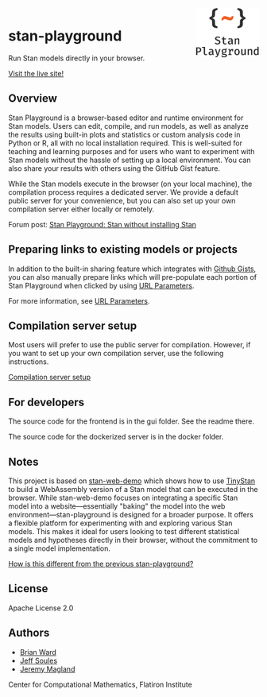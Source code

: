 <picture>
  <source media="(prefers-color-scheme: dark)" srcset="./gui/public/StanPlay_Logo_RGB_White.png">
  <img alt="The Stan Playground logo" src="./gui/public/StanPlay_Logo_RGB_Full.png" align="right" width=25%>
</picture>

# stan-playground

Run Stan models directly in your browser.

[Visit the live site!](https://stan-playground.flatironinstitute.org)

## Overview

Stan Playground is a browser-based editor and runtime environment for Stan models. Users can edit, compile, and run models, as well as analyze the results using built-in plots and statistics or custom analysis code in Python or R, all with no local installation required. This is well-suited for teaching and learning purposes and for users who want to experiment with Stan models without the hassle of setting up a local environment. You can also share your results with others using the GitHub Gist feature.

While the Stan models execute in the browser (on your local machine), the compilation process requires a dedicated server. We provide a default public server for your convenience, but you can also set up your own compilation server either locally or remotely.

Forum post: [Stan Playground: Stan without installing Stan](https://discourse.mc-stan.org/t/stan-playground-stan-without-installing-stan/37085)

## Preparing links to existing models or projects

In addition to the built-in sharing feature which integrates with [Github Gists](https://docs.github.com/en/get-started/writing-on-github/editing-and-sharing-content-with-gists), you can also manually prepare links which will pre-populate each portion of Stan Playground when clicked by using [URL Parameters](https://developer.mozilla.org/en-US/docs/Learn/Common_questions/Web_mechanics/What_is_a_URL#parameters).

For more information, see [URL Parameters](./docs/url_parameters.md).


## Compilation server setup

Most users will prefer to use the public server for compilation. However, if you want to set up your own compilation server, use the following instructions.

[Compilation server setup](./docs/compilation_server_setup.md)

## For developers

The source code for the frontend is in the gui folder. See the readme there.

The source code for the dockerized server is in the docker folder.

## Notes

This project is based on [stan-web-demo](https://github.com/WardBrian/stan-web-demo) which shows how to use [TinyStan](https://github.com/WardBrian/tinystan) to build a WebAssembly version of a Stan model that can be executed in the browser. While stan-web-demo focuses on integrating a specific Stan model into a website—essentially "baking" the model into the web environment—stan-playground is designed for a broader purpose. It offers a flexible platform for experimenting with and exploring various Stan models. This makes it ideal for users looking to test different statistical models and hypotheses directly in their browser, without the commitment to a single model implementation.

[How is this different from the previous stan-playground?](./docs/previous_stan_playground.md)

## License

Apache License 2.0

## Authors

- [Brian Ward](https://github.com/WardBrian)
- [Jeff Soules](https://github.com/jsoules)
- [Jeremy Magland](https://github.com/magland)

Center for Computational Mathematics, Flatiron Institute
